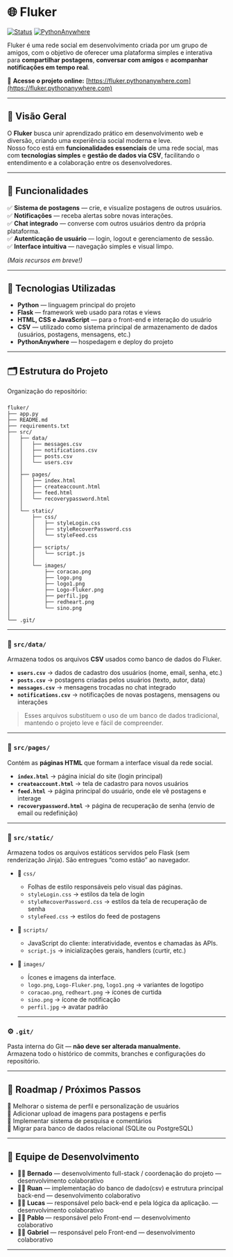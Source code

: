 # 🌐 Fluker

[![Status](https://img.shields.io/badge/status-em%20desenvolvimento-orange)]()
[![PythonAnywhere](https://img.shields.io/badge/deploy-pythonanywhere-blue)]()

Fluker é uma rede social em desenvolvimento criada por um grupo de amigos, com o objetivo de oferecer uma plataforma simples e interativa para **compartilhar postagens**, **conversar com amigos** e **acompanhar notificações em tempo real**.

🔗 **Acesse o projeto online:** [https://fluker.pythonanywhere.com](https://fluker.pythonanywhere.com)

---

## 📖 Visão Geral

O **Fluker** busca unir aprendizado prático em desenvolvimento web e diversão, criando uma experiência social moderna e leve.  
Nosso foco está em **funcionalidades essenciais** de uma rede social, mas com **tecnologias simples** e **gestão de dados via CSV**, facilitando o entendimento e a colaboração entre os desenvolvedores.

---

## 🚀 Funcionalidades

✅ **Sistema de postagens** — crie, e visualize postagens de outros usuários.  
✅ **Notificações** — receba alertas sobre novas interações.  
✅ **Chat integrado** — converse com outros usuários dentro da própria plataforma.  
✅ **Autenticação de usuário** — login, logout e gerenciamento de sessão.  
✅ **Interface intuitiva** — navegação simples e visual limpo.  

*(Mais recursos em breve!)*

---

## 🧠 Tecnologias Utilizadas

- **Python** — linguagem principal do projeto  
- **Flask** — framework web usado para rotas e views  
- **HTML, CSS e JavaScript** — para o front-end e interação do usuário  
- **CSV** — utilizado como sistema principal de armazenamento de dados (usuários, postagens, mensagens, etc.)  
- **PythonAnywhere** — hospedagem e deploy do projeto  

---

## 🗂️ Estrutura do Projeto

Organização do repositório:

###

```text
fluker/
├── app.py
├── README.md
├── requirements.txt
├── src/
│   ├── data/
│   │   ├── messages.csv
│   │   ├── notifications.csv
│   │   ├── posts.csv
│   │   └── users.csv
│   │
│   ├── pages/                   
│   │   ├── index.html
│   │   ├── createaccount.html
│   │   ├── feed.html
│   │   └── recoverypassword.html
│   │
│   └── static/                  
│       ├── css/
│       │   ├── styleLogin.css
│       │   ├── styleRecoverPassword.css
│       │   └── styleFeed.css
│       │
│       ├── scripts/
│       │   └── script.js
│       │
│       └── images/
│           ├── coracao.png
│           ├── logo.png
│           ├── logo1.png
│           ├── Logo-Fluker.png
│           ├── perfil.jpg
│           ├── redheart.png
│           └── sino.png
│
└── .git/
```

---

### 📂 `src/data/`
Armazena todos os arquivos **CSV** usados como banco de dados do Fluker.

- **`users.csv`** → dados de cadastro dos usuários (nome, email, senha, etc.)  
- **`posts.csv`** → postagens criadas pelos usuários (texto, autor, data)  
- **`messages.csv`** → mensagens trocadas no chat integrado  
- **`notifications.csv`** → notificações de novas postagens, mensagens ou interações  

> Esses arquivos substituem o uso de um banco de dados tradicional, mantendo o projeto leve e fácil de compreender.

---

### 📂 `src/pages/`
Contém as **páginas HTML** que formam a interface visual da rede social.

- **`index.html`** → página inicial do site (login principal)  
- **`createaccount.html`** → tela de cadastro para novos usuários  
- **`feed.html`** → página principal do usuário, onde ele vê postagens e interage  
- **`recoverypassword.html`** → página de recuperação de senha (envio de email ou redefinição)

---

### 📂 `src/static/`
Armazena todos os arquivos estáticos servidos pelo Flask (sem renderização Jinja). São entregues “como estão” ao navegador.

- 📁 `css/`
  - Folhas de estilo responsáveis pelo visual das páginas.
  - `styleLogin.css` → estilos da tela de login
  - `styleRecoverPassword.css` → estilos da tela de recuperação de senha
  - `styleFeed.css` → estilos do feed de postagens

- 📁 `scripts/`
  - JavaScript do cliente: interatividade, eventos e chamadas às APIs.
  - `script.js` → inicializações gerais, handlers (curtir, etc.)

- 📁 `images/`
  - Ícones e imagens da interface.
  - `logo.png`, `Logo-Fluker.png`, `logo1.png` → variantes de logotipo
  - `coracao.png`, `redheart.png` → ícones de curtida
  - `sino.png` → ícone de notificação
  - `perfil.jpg` → avatar padrão

  ---

### ⚙️ `.git/`
Pasta interna do Git — **não deve ser alterada manualmente.**  
Armazena todo o histórico de commits, branches e configurações do repositório.

---

## 📅 Roadmap / Próximos Passos

🔹 Melhorar o sistema de perfil e personalização de usuários  
🔹 Adicionar upload de imagens para postagens e perfis  
🔹 Implementar sistema de pesquisa e comentários  
🔹 Migrar para banco de dados relacional (SQLite ou PostgreSQL)  

---

## 👥 Equipe de Desenvolvimento

- 👨‍💻 **Bernado** — desenvolvimento full-stack / coordenação do projeto — desenvolvimento colaborativo
- 👨‍💻 **Ruan** — implementação do banco de dado(csv) e estrutura  principal back-end — desenvolvimento colaborativo
- 👨‍💻 **Lucas** — responsável pelo back-end e pela lógica da aplicação. — desenvolvimento colaborativo
- 👨‍💻 **Pablo** — responsável pelo Front-end — desenvolvimento colaborativo
- 👨‍💻 **Gabriel** — responsável pelo Front-end — desenvolvimento colaborativo

---

